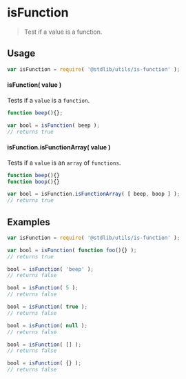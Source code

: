 # isFunction

> Test if a value is a function.


<section class="usage">

## Usage

``` javascript
var isFunction = require( '@stdlib/utils/is-function' );
```

#### isFunction( value )

Tests if a `value` is a `function`.

``` javascript
function beep(){};

var bool = isFunction( beep );
// returns true
```

#### isFunction.isFunctionArray( value )

Tests if a `value` is an `array` of `functions`.

``` javascript
function beep(){}
function boop(){}

var bool = isFunction.isFunctionArray( [ beep, boop ] );
// returns true
```

</section>

<!-- /.usage -->


<section class="examples">

## Examples

``` javascript
var isFunction = require( '@stdlib/utils/is-function' );

var bool = isFunction( function foo(){} );
// returns true

bool = isFunction( 'beep' );
// returns false

bool = isFunction( 5 );
// returns false

bool = isFunction( true );
// returns false

bool = isFunction( null );
// returns false

bool = isFunction( [] );
// returns false

bool = isFunction( {} );
// returns false
```

</section>

<!-- /.examples -->


<section class="links">

</section>

<!-- /.links -->
